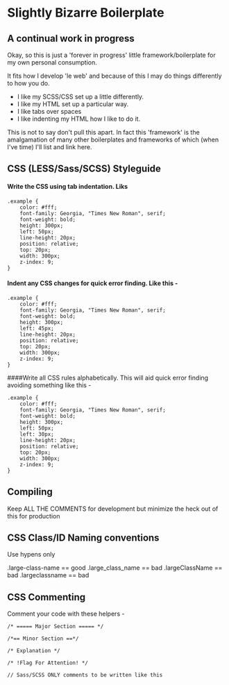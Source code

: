 # Slightly Bizarre Boilerplate

## A continual work in progress

Okay, so this is just a 'forever in progress' little framework/boilerplate for my own personal consumption.

It fits how I develop 'le web' and because of this I may do things differently to how you do. 

* I like my SCSS/CSS set up a little differently. 
* I like my HTML <head> set up a particular way.
* I like tabs over spaces
* I like indenting my HTML how I like to do it.

This is not to say don't pull this apart. In fact this 'framework' is the amalgamation of many other boilerplates and frameworks of which (when I've time) I'll list and link here.

## CSS (LESS/Sass/SCSS) Styleguide

#### Write the CSS using tab indentation. Liks 
	.example {
		color: #fff;
		font-family: Georgia, "Times New Roman", serif;
		font-weight: bold;
		height: 300px;
		left: 50px;
		line-height: 20px;
		position: relative;
		top: 20px;
		width: 300px;
		z-index: 9;
	}

#### Indent any CSS changes for quick error finding. Like this - 

	.example {
		color: #fff;
		font-family: Georgia, "Times New Roman", serif;
		font-weight: bold;
		height: 300px;
		left: 45px;
		line-height: 20px;
		position: relative;
		top: 20px;
		width: 300px;
		z-index: 9;
	}

####Write all CSS rules alphabetically. This will aid quick error finding avoiding something like this - 

	.example {
		color: #fff;
		font-family: Georgia, "Times New Roman", serif;
		font-weight: bold;
		height: 300px;
		left: 50px;
		left: 30px;
		line-height: 20px;
		position: relative;
		top: 20px;
		width: 300px;
		z-index: 9;
	}

Compiling
-----------------------------------------------------

Keep ALL THE COMMENTS for development but minimize the heck out of this for production

CSS Class/ID Naming conventions
-----------------------------------------------------

Use hypens only

.large-class-name == good
.large_class_name == bad
.largeClassName   == bad
.largeclassname   == bad


CSS Commenting
-----------------------------------------------------

Comment your code with these helpers - 

	/* ===== Major Section ===== */
	
	/*== Minor Section ==*/
 
	/* Explanation */
 
	/* !Flag For Attention! */   

	// Sass/SCSS ONLY comments to be written like this